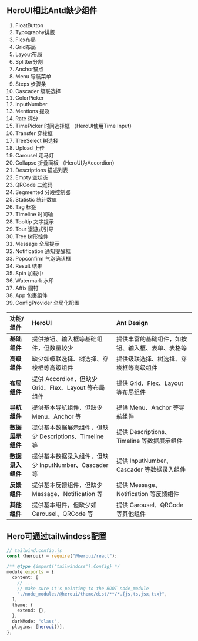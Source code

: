 ## HeroUI相比Antd缺少组件

1. FloatButton
2. Typography排版
3. Flex布局
4. Grid布局
5. Layout布局
6. Splitter分割
7. Anchor锚点
8. Menu 导航菜单
9. Steps 步骤条
10. Cascader 级联选择
11. ColorPicker
12. InputNumber
13. Mentions 提及
14. Rate 评分
15. TimePicker 时间选择框 （HeroUI使用Time Input）
16. Transfer 穿梭框
17. TreeSelect 树选择
18. Upload 上传
19. Carousel 走马灯
20. Collapse 折叠面板 （HeroUI为Accordion）
21. Descriptions 描述列表
22. Empty 空状态
23. QRCode 二维码
24. Segmented 分段控制器
25. Statistic 统计数值
26. Tag 标签
27. Timeline 时间轴
28. Tooltip 文字提示
29. Tour 漫游式引导
30. Tree 树形控件
31. Message 全局提示
32. Notification 通知提醒框
33. Popconfirm 气泡确认框
34. Result 结果
35. Spin 加载中
36. Watermark 水印
37. Affix 固钉
38. App 包裹组件
39. ConfigProvider 全局化配置

| 功能/组件        | HeroUI                                                 | Ant Design                                       |
| :--------------- | :----------------------------------------------------- | :----------------------------------------------- |
| **基础组件**     | 提供按钮、输入框等基础组件，但数量较少                 | 提供丰富的基础组件，如按钮、输入框、表单、表格等 |
| **高级组件**     | 缺少如级联选择、树选择、穿梭框等高级组件               | 提供级联选择、树选择、穿梭框等高级组件           |
| **布局组件**     | 提供 Accordion，但缺少 Grid、Flex、Layout 等布局组件   | 提供 Grid、Flex、Layout 等布局组件               |
| **导航组件**     | 提供基本导航组件，但缺少 Menu、Anchor 等               | 提供 Menu、Anchor 等导航组件                     |
| **数据展示组件** | 提供基本数据展示组件，但缺少 Descriptions、Timeline 等 | 提供 Descriptions、Timeline 等数据展示组件       |
| **数据录入组件** | 提供基本数据录入组件，但缺少 InputNumber、Cascader 等  | 提供 InputNumber、Cascader 等数据录入组件        |
| **反馈组件**     | 提供基本反馈组件，但缺少 Message、Notification 等      | 提供 Message、Notification 等反馈组件            |
| **其他组件**     | 提供基本组件，但缺少如 Carousel、QRCode 等             | 提供 Carousel、QRCode 等其他组件                 |

## Hero可通过tailwindcss配置

```ts
// tailwind.config.js
const {heroui} = require("@heroui/react");

/** @type {import('tailwindcss').Config} */
module.exports = {
  content: [
    // ...
    // make sure it's pointing to the ROOT node_module
    "./node_modules/@heroui/theme/dist/**/*.{js,ts,jsx,tsx}",
  ],
  theme: {
    extend: {},
  },
  darkMode: "class",
  plugins: [heroui()],
};
```

